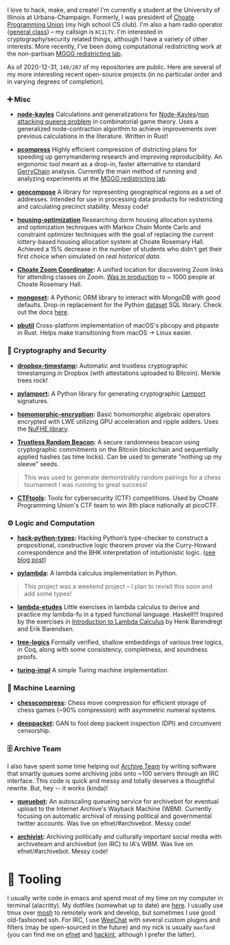 I love to hack, make, and create! 
I'm currently a student at the University of Illinois at Urbana-Champaign.
Formerly, I was president of [Choate Programming Union](https://cpu.party) (my high school CS club).
I'm also a ham radio operator ([general class](http://www.arrl.org/ham-radio-licenses)) – my callsign is `KC1LTV`. 
I'm interested in cryptography/security related things, although I have a variety of other interests.
More recently, I've been doing computational redistricting work at the non-partisan [MGGG redistricting lab](https://mggg.org/).

As of 2020-12-31, `140/207` of my repositories are public. Here are several of my more interesting recent open-source projects (in no particular order and in varying degrees of completion).

### ➕ Misc
- **[node-kayles](https://github.com/InnovativeInventor/node-kayles)** Calculations and generalizations for [Node-Kayles](https://cs.uwaterloo.ca/journals/JIS/VOL23/Wong/wong24.pdf)/[non attacking queens problem](https://www.maa.org/sites/default/files/may_2006_-_noon55524.pdf) in combinatorial game theory. Uses a generalized node-contraction algorithm to achieve improvements over previous calculations in the literature. Written in Rust!

- **[pcompress](https://github.com/InnovativeInventor/pcompress)** Highly efficient compression of districting plans for speeding up gerrymandering research and improving reproducibility. An ergonomic tool meant as a drop-in, faster alternative to standard [GerryChain](https://github.com/mggg/GerryChain) analysis. Currently the main method of running and analyzing experiments at the [MGGG redistricting lab](https://mggg.org/).

- **[geocompose](https://github.com/InnovativeInventor/geocompose)** A library for representing geographical regions as a set of addresses. Intended for use in processing data products for redistricting and calculating precinct stability. Messy code!

- **[housing-optimization](https://github.com/ChoateProgrammingUnion/housing-optimization)** Researching dorm housing allocation systems and optimization techniques with Markov Chain Monte Carlo and constraint optimizer techniques with the goal of replacing the current lottery-based housing allocation system at Choate Rosemary Hall. Achieved a 15% decrease in the number of students who didn't get their first choice when simulated on *real historical data*.

- **[Choate Zoom Coordinator](https://github.com/ChoateProgrammingUnion/zoom-coordinator):** A unified location for discovering Zoom links for attending classes on Zoom. [Was in production](http://web.archive.org/web/20200919175321/https://zoom.choate.edu/) to ~ 1000 people at Choate Rosemary Hall.

- **[mongoset](https://github.com/TadpoleTutoring/mongoset):** A Pythonic ORM library to interact with MongoDB with good defaults. Drop-in replacement for the Python [dataset](https://github.com/pudo/dataset) SQL library. Check out the docs [here](http://mongoset.max.fan).

- **[pbutil](https://github.com/InnovativeInventor/pbutil)** Cross-platform implementation of macOS's pbcopy and pbpaste in Rust. Helps make transitioning from macOS -> Linux easier.


### 🔑 Cryptography and Security
- **[dropbox-timestamp](https://github.com/InnovativeInventor/dropbox-timestamp):** Automatic and trustless cryptographic timestamping in Dropbox (with attestations uploaded to Bitcoin). Merkle trees rock! 

- **[pylamport](https://github.com/InnovativeInventor/pylamport):** A Python library for generating cryptographic [Lamport](https://en.wikipedia.org/wiki/Lamport_signature) signatures.

- **[homomorphic-encryption](https://github.com/InnovativeInventor/homomorphic-encryption):** Basic homomorphic algebraic operators encrypted with LWE utilizing GPU acceleration and ripple adders. Uses the [NuFHE library](https://github.com/nucypher/nufhe).

- **[Trustless Random Beacon](https://github.com/InnovativeInventor/random-tournament-beacon):** A secure randomness beacon using cryptographic commitments on the Bitcoin blockchain and sequentially applied hashes (as time locks). Can be used to generate "nothing up my sleeve" seeds.
> This was used to generate demonstrably random pairings for a chess tournament I was running to great success! 

- **[CTFtools](https://github.com/InnovativeInventor/CTFtools):** Tools for cybersecurity (CTF) competitions. Used by Choate Programming Union's CTF team to win 8th place nationally at picoCTF.

### ⚙️ Logic and Computation
- **[hack-python-types](https://github.com/InnovativeInventor/hack-python-types):** Hacking Python’s type-checker to construct a propositional, constructive logic theorem prover via the Curry-Howard correspondence and the BHK interpretation of intuitionistic logic. ([see blog post](https://max.fan/posts/hacking-python-types/)) 

- **[pylambda](https://github.com/InnovativeInventor/pylambda):** A lambda calculus implementation in Python.

> This project was a weekend project – I plan to revisit this soon and add some types!

- **[lambda-etudes](https://github.com/InnovativeInventor/lambda-etudes)**  Little exercises in lambda calculus to derive and practice my lambda-fu in a typed functional language. Haskell!!! Inspired by the exercises in [Introduction to Lambda Calculus](http://www.cse.chalmers.se/research/group/logic/TypesSS05/Extra/geuvers.pdf) by Henk Barendregt and Erik Barendsen.

- **[tree-logics](https://github.com/InnovativeInventor/tree-logics)** Formally verified, shallow embeddings of various tree logics, in Coq, along with some consistency, completness, and soundness proofs.

- **[turing-impl](https://github.com/InnovativeInventor/turing-impl)** A simple Turing machine implementation.

### 📖 Machine Learning
- **[chesscompress](https://github.com/InnovativeInventor/chesscompress):** Chess move compression for efficient storage of chess games (~90% compression) with asymmetric numeral systems.

- **[deeppacket](https://github.com/InnovativeInventor/deeppacket):** GAN to fool deep packent inspection (DPI) and circumvent censorship.


### 🗄️ Archive Team
I also have spent some time helping out [Archive Team](https://www.archiveteam.org/) by writing software that smartly queues some archiving jobs onto ~100 servers through an IRC interface. This code is quick and messy and totally deserves a thoughtful rewrite. But, hey -- it works (kinda)!

- **[queuebot](https://github.com/InnovativeInventor/queuebot):** An autoscaling queueing service for archivebot for eventual upload to the Internet Archive's Wayback Machine (WBM). Currently focusing on automatic archival of missing political and governmental twitter accounts. Was live on efnet/#archivebot. Messy code!

- **[archivist](https://github.com/InnovativeInventor/archivist):**  Archiving politically and culturally important social media with archiveteam and archivebot (on IRC) to IA's WBM. Was live on efnet/#archivebot. Messy code!


# 🧰 Tooling
I usually write code in emacs and spend most of my time on my computer in terminal (alacritty). My dotfiles (somewhat up to date) are [here](https://github.com/InnovativeInventor/dotfiles). 
I usually use tmux over [mosh](https://mosh.org/) to remotely work and develop, but sometimes I use good old-fashioned ssh. 
For IRC, I use [WeeChat](https://weechat.org/) with several custom plugins and filters (may be open-sourced in the future) and my nick is usually `maxfan8` (you can find me on [efnet](http://www.efnet.org/) and [hackint](https://hackint.org/), although I prefer the latter).
